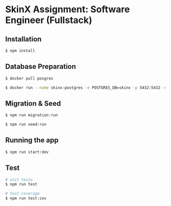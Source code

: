 # SkinX Assignment: Software Engineer (Fullstack)

## Installation

```bash
$ npm install
```

## Database Preparation
```bash
$ docker pull posgres

$ docker run --name skinx-postgres -e POSTGRES_DB=skinx -p 5432:5432 -d postgres
```

## Migration & Seed

```bash
$ npm run migration:run

$ npm run seed:run
```

## Running the app

```bash
$ npm run start:dev
```

## Test

```bash
# unit tests
$ npm run test

# test coverage
$ npm run test:cov
```
